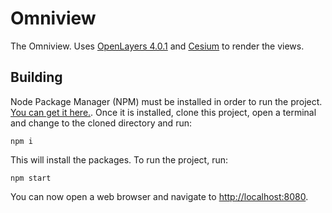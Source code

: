 # Omniview

The Omniview. Uses [OpenLayers 4.0.1](http://openlayers.org/) and [Cesium](http://cesiumjs.org/) to render the views.

## Building

Node Package Manager (NPM) must be installed in order to run the project. [You can get it here.](https://nodejs.org/en/download/). Once it is installed, clone this project, open a terminal and change to the cloned directory and run:

`npm i`

This will install the packages. To run the project, run:

`npm start`

You can now open a web browser and navigate to [http://localhost:8080](http://localhost:8080).
